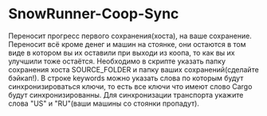 # SnowRunner-Coop-Sync
Переносит прогресс первого сохранения(хоста), на ваше сохранение. Переносит всё кроме денег и машин на стоянке, они остаются в том виде в котором вы их оставили при выходи из коопа, то как вы их улучшили тоже остаётся. Необходимо в скрипте указать папку сохранения хоста SOURCE_FOLDER и папку ваших сохранений(сделайте бэйкап!). В строке keywords можно указать слова по которым будут синхронизироваться ключи, то есть все ключи что имеют слово Cargo будут синхронизированны. Для синхронизации транспорта укажите слова "US" и "RU"(ваши машины со стоянки пропадут). 
